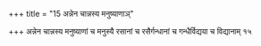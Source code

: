 +++
title = "15 अन्नेन चान्नस्य मनुष्याणाञ्"

+++
अन्नेन चान्नस्य मनुष्याणां च मनुस्यै रसानां च रसैर्गन्धानां च गन्धैर्विद्यया च विद्यानाम् १५
